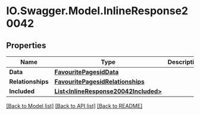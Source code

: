 # IO.Swagger.Model.InlineResponse20042
## Properties

Name | Type | Description | Notes
------------ | ------------- | ------------- | -------------
**Data** | [**FavouritePagesidData**](FavouritePagesidData.md) |  | [optional] 
**Relationships** | [**FavouritePagesidRelationships**](FavouritePagesidRelationships.md) |  | [optional] 
**Included** | [**List&lt;InlineResponse20042Included&gt;**](InlineResponse20042Included.md) |  | [optional] 

[[Back to Model list]](../README.md#documentation-for-models) [[Back to API list]](../README.md#documentation-for-api-endpoints) [[Back to README]](../README.md)

